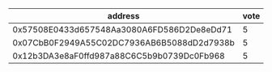 address|vote|timestamp|signature
---|---|---|---
0x57508E0433d657548Aa3080A6FD586D2De8eDd71|5|1617711669|0x0d21a7ad9975e35ca0c4a4d6d481113a18b92161968b0307874214fc24489e2747527aef77763230ac055cfa8bd3b38b7843fabc55c78855e2e6ddbf6d1c24ba1c
0x07CbB0F2949A55C02DC7936AB6B5088dD2d7938b|5|1617717316|0xee44d1f184744bafb2b33500176151292e47d7157678f4a8411af142148e9e071cfea1306c55b9820f76afbc10f55d7ae53ec17f36ec2af9be29046c257c9c281b
0x12b3DA3e8aF0ffd987a88C6C5b9b0739Dc0Fb968|5|1617728406|0x3cd5acec8b6e6c8bc0e66f5b09cb55fcb1d16bfb0459f359ab2cbb6550c7013d491a6559391d91863908531aedf4783e4212df21495a50d706d43a9ccc2013141c